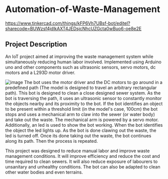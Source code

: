 # Automation-of-Waste-Management

https://www.tinkercad.com/things/kFP6Vh7UBsf-bot/editel?sharecode=BUWzsf4jdlkAXT4JEDsjcNhcUZGcta0wBuo6-oe8e2E

## Project Description
An IoT project aimed at improving the waste management system while simultaneously reducing human labor involved. Implemented using Arduino uno and other components such as ultrasonic sensors, servo motors, dc motors and a L293D motor driver.   

![image](https://user-images.githubusercontent.com/66276711/139736829-630f7808-6fab-48a6-8dca-bbbdc38b615f.png)
The bot uses the motor driver and the DC motors to go around in a predefined path (The model is designed to travel an arbitrary rectangular path). This bot is designed to clean a close designed sewer system. As the bot is traversing the path, it uses an ultrasonic sensor to constantly monitor the objects nearby and its proximity to the bot. If the bot identifies an object to be present within a threshold limit (in the model's case, 100cm) the bot stops and uses a mechanical arm to claw into the sewer (or water body) and take out the waste. The mechanical arm is powered by a servo motor. Additionally, an led is used to show the bot working. When the bot identifies the object the led lights up. As the bot is done clawing out the waste, the led is turned off. Once its done taking out the waste, the bot continues along its path. Then the process is repeated.   
  
    
This project was designed to reduce manual labor and improve waste management conditions. It will improve efficiency and reduce the cost and time required to clean sewers. It will also reduce exposure of labourers to unsanitary and unhealthy conditions. The bot can also be adapted to clean other water bodies and even terrains.
